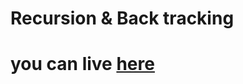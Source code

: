 # Recursion & Back tracking

# you can live [here](https://harika-brs.github.io/Recursion-Back-tracking/)

